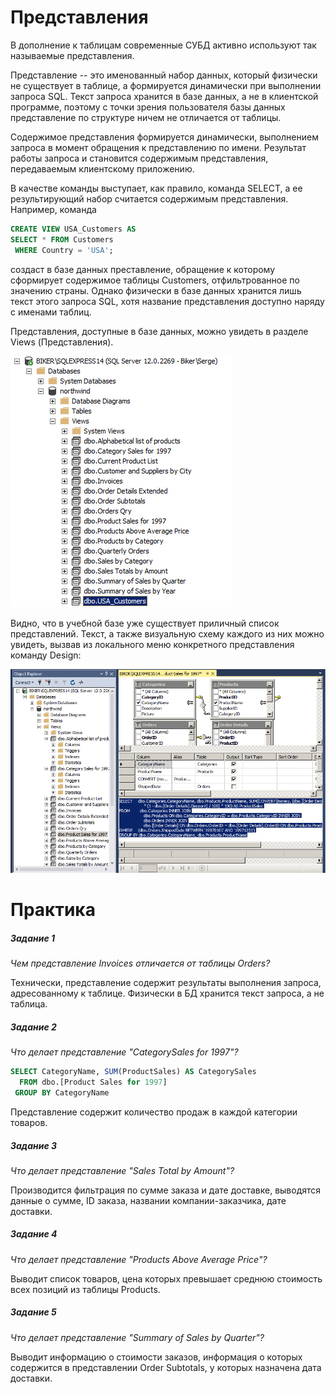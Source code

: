 # Представления

 В дополнение к таблицам современные СУБД активно используют так называемые представления.

Представление -- это именованный набор данных, который физически не существует в таблице, а формируется динамически при выполнении запроса SQL. Текст запроса хранится в базе данных, а не в клиентской программе, поэтому с точки зрения пользователя базы данных представление по структуре ничем не отличается от таблицы.

Содержимое представления формируется динамически, выполнением запроса в момент обращения к представлению по имени. Результат работы запроса и становится содержимым представления, передаваемым клиентскому приложению.

В качестве команды выступает, как правило, команда SELECT, а ее результирующий набор считается содержимым представления. Например, команда
```sql
CREATE VIEW USA_Customers AS
SELECT * FROM Customers
 WHERE Country = 'USA';
```

создаст в базе данных преставление, обращение к которому сформирует содержимое таблицы Customers, отфильтрованное по значению страны. Однако физически в базе данных хранится лишь текст этого запроса SQL, хотя название представления доступно наряду с именами таблиц.

Представления, доступные в базе данных, можно увидеть в разделе Views (Представления).

<img src="views_section.png" />

Видно, что в учебной базе уже существует приличный список представлений. Текст, а также визуальную схему каждого из них можно увидеть, вызвав из локального меню конкретного представления команду Design:

<img src="views_schemas.png" />

# Практика

##### Задание 1

*Чем представление Invoices отличается от таблицы Orders?*

Технически, представление содержит результаты выполнения запроса, адресованному к таблице.
Физически в БД хранится текст запроса, а не таблица.

##### Задание 2

*Что делает представление "CategorySales for 1997"?*

```sql
SELECT CategoryName, SUM(ProductSales) AS CategorySales
  FROM dbo.[Product Sales for 1997]
 GROUP BY CategoryName
```

Представление содержит количество продаж в каждой категории товаров.

##### Задание 3

*Что делает представление "Sales Total by Amount"?*

Производится фильтрация по сумме заказа и дате доставке, выводятся данные о сумме, ID заказа, названии компании-заказчика, дате доставки.

##### Задание 4

*Что делает представление "Products Above Average Price"?*

Выводит список товаров, цена которых превышает среднюю стоимость всех позиций из таблицы Products.

##### Задание 5

*Что делает представление "Summary of Sales by Quarter"?* 

Выводит информацию о стоимости заказов, информация о которых содержится в представлении Order Subtotals, у которых назначена дата доставки.
